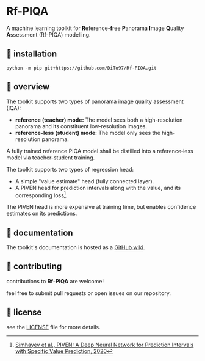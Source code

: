 # Rf-PIQA

A machine learning toolkit for **R**eference-**f**ree **P**anorama **I**mage **Q**uality **A**ssessment (Rf-PIQA) modelling.

## 🚀 installation

```shell
python -m pip git+https://github.com/DiTo97/Rf-PIQA.git
```

## 🌟 overview

The toolkit supports two types of panorama image quality assessment (IQA):
- **reference (teacher) mode:** The model sees both a high-resolution panorama and its constituent low‐resolution images.
- **reference-less (student) mode:** The model only sees the high-resolution panorama.

A fully trained reference PIQA model shall be distilled into a reference‐less model via teacher-student training.

The toolkit supports two types of regression head:
- A simple "value estimate" head (fully connected layer).
- A PIVEN head for prediction intervals along with the value, and its corresponding loss[^1].

The PIVEN head is more expensive at training time, but enables confidence estimates on its predictions.

## 📄 documentation

The toolkit's documentation is hosted as a [GitHub wiki](https://github.com/DiTo97/Rf-PIQA/wiki).

## 🤝 contributing 

contributions to **Rf-PIQA** are welcome!

feel free to submit pull requests or open issues on our repository.

## 📄 license

see the [LICENSE](LICENSE) file for more details.

[^1]: [Simhayev et al., PIVEN: A Deep Neural Network for Prediction Intervals with Specific Value Prediction, 2020](https://arxiv.org/abs/2006.05139)
